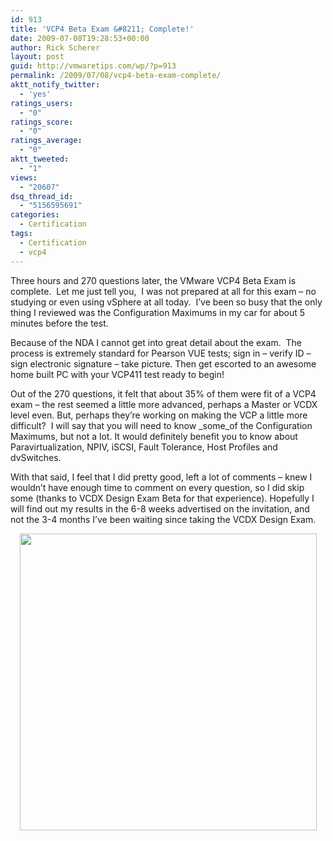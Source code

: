 ```yaml
---
id: 913
title: 'VCP4 Beta Exam &#8211; Complete!'
date: 2009-07-08T19:28:53+00:00
author: Rick Scherer
layout: post
guid: http://vmwaretips.com/wp/?p=913
permalink: /2009/07/08/vcp4-beta-exam-complete/
aktt_notify_twitter:
  - 'yes'
ratings_users:
  - "0"
ratings_score:
  - "0"
ratings_average:
  - "0"
aktt_tweeted:
  - "1"
views:
  - "20607"
dsq_thread_id:
  - "5156595691"
categories:
  - Certification
tags:
  - Certification
  - vcp4
---
```

Three hours and 270 questions later, the VMware VCP4 Beta Exam is complete.  Let me just tell you,  I was not prepared at all for this exam &#8211; no studying or even using vSphere at all today.  I&#8217;ve been so busy that the only thing I reviewed was the Configuration Maximums in my car for about 5 minutes before the test.

Because of the NDA I cannot get into great detail about the exam.  The process is extremely standard for Pearson VUE tests; sign in &#8211; verify ID &#8211; sign electronic signature &#8211; take picture. Then get escorted to an awesome home built PC with your VCP411 test ready to begin!

Out of the 270 questions, it felt that about 35% of them were fit of a VCP4 exam &#8211; the rest seemed a little more advanced, perhaps a Master or VCDX level even. But, perhaps they&#8217;re working on making the VCP a little more difficult?  I will say that you will need to know _some_of the Configuration Maximums, but not a lot. It would definitely benefit you to know about Paravirtualization, NPIV, iSCSI, Fault Tolerance, Host Profiles and dvSwitches.

With that said, I feel that I did pretty good, left a lot of comments &#8211; knew I wouldn&#8217;t have enough time to comment on every question, so I did skip some (thanks to VCDX Design Exam Beta for that experience). Hopefully I will find out my results in the 6-8 weeks advertised on the invitation, and not the 3-4 months I&#8217;ve been waiting since taking the VCDX Design Exam.

<p style="text-align: center;">
  <img class="size-full wp-image-914  aligncenter" src="http://vmwaretips.com/wp/wp-content/uploads/2009/07/vcp4exam.jpg" alt="" width="475" srcset="http://vmwaretips.com/wp/wp-content/uploads/2009/07/vcp4exam.jpg 600w, http://vmwaretips.com/wp/wp-content/uploads/2009/07/vcp4exam-300x225.jpg 300w" sizes="(max-width: 600px) 100vw, 600px" />
</p>